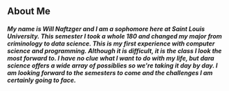 ## About Me
##### My name is Will Naftzger and I am a sophomore here at Saint Louis University. This semester I took a whole 180 and changed my major from criminology to data science. This is my first experience with computer science and programming. Although it is difficult, it is the class I look the most forward to. I have no clue what I want to do with my life, but dara science offers a wide array of possiblies so we're taking it day by day. I am looking forward to the semesters to come and the challenges I am certainly going to face.
